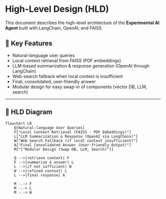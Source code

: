 # High-Level Design (HLD)

This document describes the high-level architecture of the **Experimental AI Agent** built with LangChain, OpenAI, and FAISS.  

## 🔹 Key Features
- Natural-language user queries  
- Local context retrieval from FAISS (PDF embeddings)  
- LLM-based summarization & response generation (OpenAI through LangChain)  
- Web-search fallback when local context is insufficient  
- Final, consolidated, user-friendly answer  
- Modular design for easy swap-in of components (vector DB, LLM, search)  

---

## 🔹 HLD Diagram

```mermaid
flowchart LR
    Q[Natural-language User Queries]
    F["Local Context Retrieval (FAISS - PDF Embeddings)"]
    L["LLM Summarization & Response (OpenAI via LangChain)"]
    W["Web Search Fallback (if local context insufficient)"]
    A["Final Consolidated Answer (User-friendly Output)"]
    M["["Modular Design (Swap DB, LLM, Search)"]]

    Q -->|retrieve context| F
    F -->|summarize & answer| L
    L -->|if not sufficient| W
    W -->|refined context| L
    L -->|final response| A

    M -.-> F
    M -.-> L
    M -.-> W